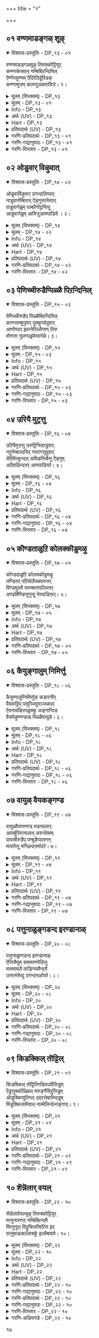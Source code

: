+++
title = "१"

+++

## ०१  वण्णमाडङ्गळ् शूऴ्

<details open><summary>विश्वास-प्रस्तुतिः - DP_१३ - ०१</summary>

वण्णमाडङ्गळ्सूऴ् तिरुक्कोट्टियूर्  
कण्णऩ्केसवऩ् नम्बिबिऱन्दिऩिल्  
ऎण्णॆय्सुण्णम् ऎदिरॆदिर्दूविडक्  
कण्णऩ्मुऱ्ऱम् कलन्दुअळरायिऱ्ऱे। १।
</details>

<details><summary>मूलम् (विभक्तम्) - DP_१३</summary>

१३ ## वण्ण माडङ्गळ् सूऴ् * तिरुक्कोट्टियूर् *   
कण्णऩ् केसवऩ् * नम्बि पिऱन्दिऩिल् (पिऱन्द+इऩ्+इल्) **   
ऎण्णॆय् सुण्णम् * ऎदिरॆदिर् तूविड *   
कण्णऩ् मुऱ्ऱम् * कलन्दु अळऱु आयिऱ्ऱे (१)
</details>

<details><summary>मूलम् - DP_१३ - ०१</summary>

वण्णमाडङ्गळ्सूऴ् तिरुक्कोट्टियूर्  
कण्णऩ्केसवऩ् नम्बिबिऱन्दिऩिल्  
ऎण्णॆय्सुण्णम् ऎदिरॆदिर्दूविडक्  
कण्णऩ्मुऱ्ऱम् कलन्दुअळरायिऱ्ऱे। १।
</details>

<details><summary>Info - DP_१३</summary>

{'uv_id': 'PAT_१_१', 'rAga': 'Aparūpa / अबरूप', 'tAla': 'Aḍa / अड', 'bhAva': 'Mother'}
</details>

<details><summary>अर्थः (UV) - DP_१३</summary>

अऴगिय माडङ्गळाल् सूऴप्पट्ट तिरुक्कोट्टियूरिल् केसवऩ् ऎऩ्ऱ पॆयरुडैय नायगऩ् श्रीगिरुष्णऩ् नन्दगोबऩुडैय इऩिय तिरुमाळिगैयिल् अवतरित्तु अदऩाल् आय्प्पाडियिल् उळ्ळवर्गळ् ऎण्णॆयुम् मञ्जळ् पॊडियैयुम् ऒरुवरुक्कॊरुवर् ऎदिर्त्तुत् तूव विसालमाऩ विक्षणामाऩ मुऱ्ऱम् ऎण्णॆयुम् मञ्जळ् पॊडियैयुम् सेर्त्तु सेऱागि विट्टदु
</details>

<details><summary>Hart - DP_१३</summary>

Kaṇṇan, Kesavan, the lovely child,  
was born in Thirukkoṭṭiyur filled with beautiful palaces:  
When the cowherds sprinkled oil  
and turmeric powder mixed with fragrance  
on each other in front of Kaṇṇan’s house  
they made the front yards of the houses muddy:
</details>

<details><summary>प्रतिपदार्थः (UV) - DP_१३</summary>

**वण्ण माडङ्गळ्** = अऴगिय माडङ्गळाल्; **सूऴ्** = सूऴप्पट्ट; **तिरुक्कोट्टियूर्** = तिरुक्कोट्टियूरिल्; **केसवऩ्** = केसवऩ् ऎऩ्ऱ पॆयरुडैय; **नम्बि** = नायगऩ्; **कण्णऩ्** = श्रीगिरुष्णऩ्; **इऩ् इल्** = नन्दगोबऩुडैय इऩिय तिरुमाळिगैयिल्; **पिऱन्दु** = अवतरित्तु अदऩाल् आय्प्पाडियिल् उळ्ळवर्गळ्; **ऎण्णॆय्** = ऎण्णॆयुम्; **सुण्णम्** = मञ्जळ् पॊडियैयुम्; **ऎदिरॆदिर्** = ऒरुवरुक्कॊरुवर्; **तूविड** = ऎदिर्त्तुत् तूव; **कण् नल् मुऱ्ऱम्** = विसालमाऩ विक्षणामाऩ मुऱ्ऱम्; **कलन्दु** = ऎण्णॆयुम् मञ्जळ् पॊडियैयुम् सेर्त्तु; **अळऱु आयिऱ्ऱे** = सेऱागि विट्टदु
</details>

<details><summary>गरणि-प्रतिपदार्थः - DP_१३ - ०१</summary>

वण्णम्=विविध बण्णगळिन्द कूडिद, माडङ्गळ्=मनॆगळिन्द, शूऴ्=सुत्तिकॊण्डिरुव\(आवरिसिकॊण्डिरुव\), तिरुक्कोट्टियूर्=तिरुक्कोट्टियूरिनल्लि, केशवन्=केशवनाद\(केशव ऎम्ब हॆसरिन\), कण्णन्=कृष्णनॆम्ब, नम्बि=भगवन्तनु, पिऱन्द=हुट्टिद, इन्=इनिदाद, \(हर्ष प्रेमगळिन्द तुम्बिद\), इल्=मनॆयल्लि, ऎण्णॆय्=ऎण्णॆयन्नू, चुण्णम्=अरिसिन पुडियन्नू, ऎदिर् ऎदिर्=ऎदुरु बदरागि निन्तु, तूविड=तूराडलु, नल्=ऒळ्ळॆय, मुट्रम् कण्=अङ्गळद नडुवॆयल्ला, कलन्दु=कलॆतु होगि, अळऱु=कॆसरु\(रॊच्चु\), आयिट्रे=आगिबिट्टितु.
</details>

<details><summary>गरणि-गद्यानुवादः - DP_१३ - ०१</summary>

बण्णगळ मनॆगळिन्द कूडिद तिरुक्कोट्टियूरिनल्लि केशव
२

हॆसरिन कृष्ण भगवन्त हुट्टिद इनिदाद मनॆय अङ्गळदल्लि ऎदुरुबदरागि निन्तु ऎण्णॆयन्नु अरिसिन पुडियन्नु तूराडलु, सुन्दरवाद अङ्गळवॆल्ला कलॆतुहोगि कॆसरागिबिट्टितु.\(१\)
</details>

<details><summary>गरणि-विस्तारः - DP_१३ - ०१</summary>

“गोष्ठ”ऎन्दरॆ गॊट्टिगॆ-दनद कॊट्टिगॆ. गॊट्टिगॆगळ ऊरु गोष्ठपुर-गोट्टियूरु- गोकुल. नन्दगोप अदक्कॆ तलॆयवनु. आद्दरिन्द अदु तिरुक्कोट्टियूर्.

“माडङ्गळ्”ऎन्दरॆ “मनॆगळु”; गुडिसिलु मनॆगळल्लि माळिगॆ मनॆगळु, महडि मनॆगळु. तिरुक्कोट्टियूरिन मनॆगळु बण्णबण्णद माळिगॆ मनॆगळु. अवुगळ नडुवॆ ऒन्दु अन्तस्थिन मनॆ, नन्दगोपन मनॆ. ऎल्ल मनॆगळू सुन्दरवागि गोकुलवन्नु आकर्षकवागि माडिद्दवु. नन्दगोपन मनॆय मुन्दॆ विशालवाद अङ्गळ. आऴ्वाररु नन्दगोपन मनॆयन्नु “इनिदाद मनॆ” ऎन्नुत्तारॆ. इडिय गोकुलवे हागॆ- हर्ष प्रेमगळिन्द तुम्बि तुळुकुत्तित्तु.

तम्म यजमाननिगॆ गण्डुमगुवायितल्ला ऎन्दु गोकुलक्कॆ गोकुलवे हर्षगॊण्डितु. गण्डसरि हॆङ्गसरु ऎल्लरू अङ्गळदल्लि नॆलॆदरु. ऎदुरुबदरागि निन्तरु. मङ्गळद्रव्यगळाद ऎण्णॆ अरिसिनपुडियन्नु यथेच्छवागि ऒब्बर मेलॊब्बरु तूराडिदरु. नक्कु नलिदरु. मैमेलॆ निट्टिल्लद आनन्द अवरिगॆ. अवर ई आटद परिणामवागि अङ्गळवॆल्ला-अष्टे एकॆ, इडिय गोकुलवॆल्ल रॊच्चायितु. शुभ सूचकवू हर्षदायकवू आद मङ्गळद्रव्यगळ कलॆतदिन्द.

कंस मधुरॆय राज. देवकि अवन तङ्गि. कंसने अवळन्नु वसुदेवनिगॆ कॊट्टु मदुवॆ माडिद. आग अशरीरवाणि नुडियितु-अवळ ऎण्टनॆय गर्भ अवनिगॆ मृत्युवॆन्दु. कूडले देवकि वसुदेवरन्नु कंस सॆरॆयल्लिट्ट. सॆरॆयल्लिये मक्कळादवु. ऒन्दॊन्दन्नु कंस नॆलक्कॆ अप्पळिसि कॊन्द. ऎण्टनॆय मगुवागि कृष्ण हुट्टिद. हुट्टिद कूडले कृष्णनन्नु

३

नन्दगोकुलदल्लि नन्दगोपन मडदि यशोदॆ आगले हडदिद्द हॆण्णु मगुविनॊन्दिगॆ अदलु बदलु माडलायितु. हीगॆ आदद्दु यारिगू तिळीयदु. ताने हडद मगु कृष्णनॆन्दु यशोदॆगॆ ऎल्लू इल्लद हिग्गु\!

कंसनन्नू अवन दुष्ट अनुयायिगळन्नू कॊल्लुवुदक्कागिये भगवन्त कृष्णनागि अवतरिसिद्दु. कृष्णनिगॆ इरुव अनेक हॆसरुगळल्लि “केशव” ऎम्बुदॊन्दु. सुन्दरवाद केशराशियुळ्ळवनु; केशि ऎम्ब राक्षसनन्नु कॊन्दवनु- आद्दरिन्द केशव.

“नम्बि”ऎन्दरॆ पूर्ण. पवित्र, अमित ख्यातिवन्त. आद्दरिन्द “नम्बि”ऎन्दरॆ भगवन्त.
</details>

## ०२  ओडुवार् विऴुवात्

<details open><summary>विश्वास-प्रस्तुतिः - DP_१४ - ०२</summary>

ओडुवार्विऴुवार् उगन्दालिप्पार्  
नाडुवार्नम्बिराऩ् ऎङ्गुत्ताऩॆऩ्पार्  
पाडुवार्गळुम् पल्बऱैगॊट्टनिऩ्ऱु  
आडुवार्गळुम् आयिऱ्ऱुआय्प्पाडिये । २।
</details>

<details><summary>मूलम् (विभक्तम्) - DP_१४</summary>

१४ ओडुवार् विऴुवार् * उगन्दु आलिप्पार् *   
नाडुवार् नम्बिराऩ् * ऎङ्गुऱ्ऱाऩ् ऎऩ्बार् **   
पाडुवार्गळुम् * पल्बऱै कॊट्ट निऩ्ऱु *   
आडुवार्गळुम् * आयिऱ्ऱु आय्प्पाडिये (२)
</details>

<details><summary>मूलम् - DP_१४ - ०२</summary>

ओडुवार्विऴुवार् उगन्दालिप्पार्  
नाडुवार्नम्बिराऩ् ऎङ्गुत्ताऩॆऩ्पार्  
पाडुवार्गळुम् पल्बऱैगॊट्टनिऩ्ऱु  
आडुवार्गळुम् आयिऱ्ऱुआय्प्पाडिये । २।
</details>

<details><summary>Info - DP_१४</summary>

{'uv_id': 'PAT_१_१', 'rAga': 'Aparūpa / अबरूप', 'tAla': 'Aḍa / अड', 'bhAva': 'Mother'}
</details>

<details><summary>अर्थः (UV) - DP_१४</summary>

तिरुवाय्बाडियाऩदु ओडुवार्गळुम् सेऱ्ऱिले वऴुक्कि विऴुबवर्गळुम् मगिऴ्न्दु कोषिप्पार्गळुम् पिळ्ळैयैत् तेडुवार्गळुम् नम्मुडैय कण्णऩ् ऎङ्गे ताऩ् इरुक्किऱाऩ् ऎऩ्बारुम् पाडुबवर्गळुम् पल विद वात्तियङ्गळ् मुऴङ्ग अदऱ्कु एऱ्प कूत्ताडुवारुमाग आयिऱ्ऱु
</details>

<details><summary>Hart - DP_१४</summary>

“‘He rolled the pots on the floor  
and again pretended to be sleeping:  
When Yashoda came back she saw him  
acting as if he didn’t know anything,  
and she saw the pots rolling on the ground  
but could not see any of the butter:
</details>

<details><summary>प्रतिपदार्थः (UV) - DP_१४</summary>

**आय्प्पाडि** = तिरुवाय्बाडियाऩदु; **ओडुवार्** = ओडुवार्गळुम्; **विऴुवार्** = सेऱ्ऱिले वऴुक्कि विऴुबवर्गळुम्; **उगन्दु आलिप्पार्** = मगिऴ्न्दु कोषिप्पार्गळुम्; **नाडुवार्** = पिळ्ळैयैत् तेडुवार्गळुम्; **नम्बिराऩ्** = नम्मुडैय कण्णऩ्; **ऎङ्गुत्ताऩ्** = ऎङ्गे ताऩ्; **ऎऩ्बार्** = इरुक्किऱाऩ् ऎऩ्बारुम्; **पाडुवार्गळुम्** = पाडुबवर्गळुम्; **पल्बऱै** = पल विद वात्तियङ्गळ्; **कॊट्ट** = मुऴङ्ग; **निऩ्ऱु** = अदऱ्कु एऱ्प; **आडुवार्गळुम्** = कूत्ताडुवारुमाग; **आयिऱ्ऱु** = आयिऱ्ऱु
</details>

<details><summary>गरणि-प्रतिपदार्थः - DP_१४ - ०२</summary>

आय् प्पाट्टि=गॊल्लर हट्टियॆल्ला \(गोकुलवॆल्ल\), ओडुवार्=ओडुववरू, विऴुवार्= बीळुववरू, उदन्दु= उत्साहदिन्द, आलिप्पार्= कूगुववरू, नाडुवार्=हुडुकुववरू, नम्म, पिरान्=\(पुट्ट\)यजमान, ऎङ्गुत्तान्=ऎल्लि, ऎल्लि, ऎन्बार्=\(ऎन्दु\)केळुववरू, पाडुवार् कळुम्=हाडुववरू, पल्=हलवु, पऱै=हरॆ\(मुन्ताद\)वाद्यगळन्नु, कॊट्ट=बारिसुत्तिरलागि, निन्ऱु=निन्तुकॊण्डु, आडुवार् गळुम्= कुणिदाडुववरू, आयिट्रे=आयितल्ल\!
</details>

<details><summary>गरणि-विस्तारः - DP_१४ - ०२</summary>

४

गोकुलदल्लॆल्ला ओडुववरू, बीळुववरू, उत्साहदिन्द कूगुववरू, हुडुकुववरू, नम्म\(पुट्ट\)यजमान ऎल्लिऎल्लि ऎन्दु केळुववरू, हाडुववरू, हलवारु हरॆ मॊदलाद वाद्यगळु बारिसुत्तिरलागि निन्तु कुणियुववरू आयितल्ल\!\(२\)

अन्दु गोकुलदल्लि ऎन्दू काणदष्टु उत्साह; अपरूप सम्भ्रम. गोपगोपियर सडगर, आतुर, गडिबिडिगळन्नन्तु हेळतीरदु. विषयवन्नु ऒन्दु कडॆयिन्द मत्तॊन्दु कडॆगॆ, बेरॆये कडॆगळिगॆ मुट्टिसुवुदक्कॆ, बेग शुभसमाचारवन्नु हरडुवुदक्कागि इत्तिन्दत्त अत्तिन्दित्त ओडाट. ऎण्णॆ अरिसिन तूराडिद नॆलद मेलॆ निट्टिल्लदॆ ओडाडि जारुवुदु, बीळुवुदु, एळुवुदु-मत्तॆ इवुगळ परिवॆयिल्लद सडगतद ओडाट. उक्किबरुव सन्तोषवन्नु हिडिदिट्टुकॊळ्ळलु साध्यवागदॆ “नन्दकुमारनिगॆ जयजय”, “नन्दकुमार चिरायुवागलि”ऎन्दु मुन्तागि जयघोषणॆगळ रूपदल्लि कूगाट, “ऎल्लि?ऎल्लि? नम्म पुट्ट यजमान ऎल्लि? ऎन्दु आतुरातुरदिन्द नन्दगोपन मनॆयकडॆगॆ हुडुकिकॊण्डु होगुवुदु. आ पुट्टकन्दन मुख नोडुव आतुर. अल्लल्लि गुम्पुगूडि हाडुवुदु. हरॆमुन्ताद ताळवाद्यगळन्नु बारिसुवुदु. अवुगळिगॆ तक्कन्तॆ कालुहाकुत्ता भावभङ्गिगळन्नु तोरिसुत्ता कुणिकुणिदाडुवुदु. हीगॆल्ला नडॆयितु. गोपगोपियर उत्साहद गडिबिडि.

भगवन्त अवतरिसिद कडॆ आनन्दक्कू उत्साहक्कू पारवुण्टे? ऎणॆयुण्टे? भगवन्त स्वयं आनन्दस्वरूपि नन्दगोकुलदल्लि अवतरिसि, गोपगोपियर हृदयवन्नु प्रफुल्लगॊळिसि अदन्नु आनन्दगोकुलवन्नागि माडिद भगवन्त.

५
</details>

## ०३  पेणिच्चीरुडैप्पिळ्ळै पिऱन्दिनिल्

<details open><summary>विश्वास-प्रस्तुतिः - DP_१५ - ०३</summary>

पेणिच्चीरुडैप् पिळ्ळैबिऱन्दिऩिल्  
काणत्ताम्बुगुवार् पुक्कुप्पोदुवार्  
आणॊप्पार् इवऩ्नेरिल्लैगाण् तिरु  
वोणत्ता नुलगाळुमॆऩ्पार्गळे। ३।
</details>

<details><summary>मूलम् (विभक्तम्) - DP_१५</summary>

१५ पेणिच् चीर् उडैप् * पिळ्ळै पिऱन्दिऩिल् *   
काणत् ताम् पुगुवार् * पुक्कुप् पोदुवार् **   
आण् ऒप्पार् * इवऩ् नेर् इल्लै काण् *   
तिरुवोणत्ताऩ् * उलगु आळुम् ऎऩ्बार्गळे (३)
</details>

<details><summary>मूलम् - DP_१५ - ०३</summary>

पेणिच्चीरुडैप् पिळ्ळैबिऱन्दिऩिल्  
काणत्ताम्बुगुवार् पुक्कुप्पोदुवार्  
आणॊप्पार् इवऩ्नेरिल्लैगाण् तिरु  
वोणत्ता नुलगाळुमॆऩ्पार्गळे। ३।
</details>

<details><summary>Info - DP_१५</summary>

{'uv_id': 'PAT_१_१', 'rAga': 'Aparūpa / अबरूप', 'tAla': 'Aḍa / अड', 'bhAva': 'Mother'}
</details>

<details><summary>अर्थः (UV) - DP_१५</summary>

नऱ्कुणम् मिक्क पिळ्ळै किरुष्णऩ् कंसऩ् कण् पडादबडि पिऱन्दवऩैक् कात्तु वन्ददाल् आय्प्पाडि आयर्गळ् पिळ्ळैयैक्काण आसैप्पट्टु उळ्ळे नुऴैवारुम् उळ्ळेबोय् पार्त्तु तिरुम्बुवारुम् इवऩुक्कु ईडाऩ आण् यारुम् इल्लै तिरुवोणत्तिल् अवतरित्तवऩ् उलगङ्गळैयॆल्लाम् आळ्वाऩ् ऎऩ्ऱु सॊल्ललाऩार्गळ्
</details>

<details><summary>Hart - DP_१५</summary>

“‘She hit herself on her stomach and said,  
“Who could have done this except this naughty one?”  
She asked Kaṇṇan, “Did you do this?”  
She got very angry, shouted at him,  
took a long rope, tied him to the mortar  
and spanked him as the villagers looked on:  
He didn’t stop her:
</details>

<details><summary>प्रतिपदार्थः (UV) - DP_१५</summary>

**सीरुडै** = नऱ्कुणम् मिक्क; **पिळ्ळै** = पिळ्ळै किरुष्णऩ्; **पेणि** = कंसऩ् कण् पडादबडि; **पिऱन्दिऩिल्** = पिऱन्दवऩैक् कात्तु वन्ददाल्; **ताम्** = आय्प्पाडि आयर्गळ्; **काण** = पिळ्ळैयैक्काण आसैप्पट्टु; **पुगुवार्** = उळ्ळे नुऴैवारुम्; **पुक्कु** = उळ्ळेबोय् पार्त्तु; **पोदुवार्** = तिरुम्बुवारुम्; **आणॊप्पार् इवऩ्** = इवऩुक्कु ईडाऩ आण्; **नेर् इल्लै काण्** = यारुम् इल्लै; **तिरु वोणत्ताऩ्** = तिरुवोणत्तिल् अवतरित्तवऩ्; **उलगु आळुम्** = उलगङ्गळैयॆल्लाम् आळ्वाऩ्; **ऎऩ्बार्गळे** = ऎऩ्ऱु सॊल्ललाऩार्गळ्
</details>

<details><summary>गरणि-प्रतिपदार्थः - DP_१५ - ०३</summary>

ताम्=अवरु\(गोकुलद गोपगोपियरु\), शीर् उडै=श्रीमन्तनाद \(ऐश्वर्यवुळ्ळवनाद\), पिळ्ळै=मगु \(श्रीकृष्ण\), पिऱन्दिनिल्=हुट्टिद आनन्दभरितवाद मनॆयल्लि, काण=नोडुवुदक्कॆ, पेणि=अत्यासक्तियिन्दलू भक्यभक्तिगळिन्दलू, पुगुवार्=नुग्गि ऒळक्कॆ होगुत्तारॆ, पुक्कु=ऒळगॆ होगि\(मगुवन्नु कण्णारॆ कण्डु\), पोदुवार्=मनॆयिन्द हॊरक्कॆ बरुत्तारॆ, आण्=पुरुष लक्षणगळन्नु, ऒप्पार्=ऒप्पतक्कवरु, इवन्=इवनिगॆ \(ई मगुविगॆ\), नेर्=सरिसमरादवरु, इल्लै=इल्लवे इल्ल, तिरुवोणत्तान्=श्रवण नक्षत्रदल्लि अवतरिसिद सर्वॆश्वरन हागॆ\(इवनु\), उलहु=लोकवन्नु , आळुम्=आळुववनागुत्तानॆ, ऎन्बार् हळे=ऎन्नुववरे.
</details>

<details><summary>गरणि-गद्यानुवादः - DP_१५ - ०३</summary>

गोकुलद गोपगोपियरु आ श्रीमन्त पुत्रनु हुट्टिद आनन्ददिन्द तुम्बितुळुकुत्तिरुव मनॆयल्लि नोडबेकॆन्दु अत्यासक्तियिन्दलू भयभक्तिगळिन्दलू ऒळक्कॆ नुग्गि होगुत्तारॆ. मगुवन्नु कण्णारॆ कण्डु मनॆयिन्द हॊरक्कॆ बरुत्तारॆ. अवरल्लि पुरुषलक्षणगळन्नु ऒप्पतक्कवरु ऎन्नुत्तारॆ, “पुरुष लक्षणगळल्लि इवनिगॆ समानरु यारू इल्लवे इल्ल. शुभ श्रवण नक्षत्रदल्लि अवतरिसिद सर्वॆश्वरन हगॆ इवनु लोकवन्नु आळुववनागुत्तानॆ.\(३\)
</details>

<details><summary>गरणि-विस्तारः - DP_१५ - ०३</summary>

तमगॆ यजमान नन्दगोप. अवनु श्रीमन्त. अवनिगॆ अपरूपक्कॆ आगिरुव ई गण्डुमगुवू आगर्भ श्रीमन्तने हौदु. तम्म ई “पुटाणी यजमान”नन्नु

६

नोडबेकॆम्ब कुतूहल अवरिगॆ हेळतीरदष्टु. आद्दरिन्द आशॆयिन्द, सम्भ्रमदिन्द, मुग्गि मनॆयॊळक्कॆ होगुत्तारॆ. मगुवन्नु नोडुवुदक्कॆ नानु मुन्दु तानु मुन्दु ऎम्बन्तॆ. ऒळगॆ मगुवन्नु कण्मनगळु तुम्बुवन्तॆ नोडुत्तारॆ. आनन्ददिन्द पुळकितरागि हॊरक्कॆ बरुत्तारॆ. अवर नडुवॆ पुरुषलक्षण शास्त्र बल्लवरु कॆलवरु. अवरिगॆ मगु बहळ विलक्षणवन्तनागि काणिसुत्तानॆ. शारीरिक सल्लक्षणगळल्लि इवनिगॆ समरादवरु बेरॆ इल्लवे इल्ल. परमपुरुषनाद सर्ऎश्वरन लक्षणगळॆल्लवू इवनल्लि कण्डुबरुत्तवॆ. आद्दरिन्द, इवनू सर्वेश्वरनन्तॆ लोकेश्वरनागुत्तानॆ ऎन्दु मुन्तागि मातनाडिकॊण्डु ऎल्लरू हिन्तिरुगुत्तारॆ.

भगवन्त श्रीकृष्णनागि अवतरिसिद्दु कारागॄहदल्लि हुट्टिद कूडले शङ्खचक्र गदापद्मादि दिव्यायुधधारियागि, तन्दॆतायिगळाद वसुदेव देवकियरिगॆ काणिसिकॊण्ड. कंसादि दुष्टरन्नु निग्रहिसुवुदक्कागिये तानु अवतरिसि बन्दिरुवुदॆन्दु अवरिगॆ नम्बिगॆ हुट्टिसुवुदक्कागि. देवकि वसुदेवरादरो मनुष्यमात्ररु. भीरुगळु. कंसनिन्द कडुकष्टगळन्नु अनुभविसुत्तिद्दवरु. ई तम्म दिव्यशिशुवन्नु कंसनॆल्लि तम्मिन्द कसिदुकॊण्डुबिडुवनो ऎल्लि इवनन्नू इतर एळु शिशुगळन्तॆ कॊन्दुबिडुवनो ऎम्ब भयसंशय अवरिगॆ. आद्दरिन्द, तन्न दिव्यरूपवन्नु मरॆमाडिकॊळ्ळबेकॆन्दु अवरु भगवन्तनन्नु बेडिकॊळ्ळुत्तारॆ. अवर इष्टार्थवन्नु भगवन्त नडसिकॊडुत्तानॆ. आदरू सह अवन लोकाद्भुत पुरुषलक्षणगळु, अवन सामान्य मगुविन रूपदल्लू, उळिदवु. आ लक्षणगळन्नुकण्डु”तिळिद” जन अवनन्नु मगुविन रूपदल्लिरुव सर्वेश्वर ऎन्दु भविष्य नुडिदरु.

७
</details>

## ०४  उरियै मुट्रत्तु

<details open><summary>विश्वास-प्रस्तुतिः - DP_१६ - ०४</summary>

उऱियैमुऱ्ऱत्तु उरुट्टिनिऩ्ऱाडुवार्  
नऱुनॆय्बाल्दयिर् नऩ्ऱागत्तूवुवार्  
सॆऱिमॆऩ्कून्दल् अविऴत्तिळैत्तु ऎङ्गुम्  
अऱिवऴिन्दऩर् आय्प्पाडियरे। ४।
</details>

<details><summary>मूलम् (विभक्तम्) - DP_१६</summary>

१६ उऱियै मुऱ्ऱत्तु * उरुट्टि निऩ्ऱु आडुवार् *   
नऱुनॆय् पाल् तयिर् * नऩ्ऱागत् तूवुवार् **   
सॆऱि मॆऩ् कून्दल् * अविऴत् तिळैत्तु *   
ऎङ्गुम् अऱिवु अऴिन्दऩर् * आय्प्पाडि आयरे (४)
</details>

<details><summary>मूलम् - DP_१६ - ०४</summary>

उऱियैमुऱ्ऱत्तु उरुट्टिनिऩ्ऱाडुवार्  
नऱुनॆय्बाल्दयिर् नऩ्ऱागत्तूवुवार्  
सॆऱिमॆऩ्कून्दल् अविऴत्तिळैत्तु ऎङ्गुम्  
अऱिवऴिन्दऩर् आय्प्पाडियरे। ४।
</details>

<details><summary>Info - DP_१६</summary>

{'uv_id': 'PAT_१_१', 'rAga': 'Aparūpa / अबरूप', 'tAla': 'Aḍa / अड', 'bhAva': 'Mother'}
</details>

<details><summary>अर्थः (UV) - DP_१६</summary>

आय्प्पाडियिलुळ्ळ कोबर्गळ् उऱिगळै मुऱ्ऱत्तिल् उरुट्टिविट्टु कूत्ताडुबवराऩार्गळ् मणमिक्क नॆय् पाल् तयिर् मुदलियवऱ्ऱै ताराळमागत् ताऩम् अळिप्पवराऩार्गळ् नॆरुङ्गि मॆत्तॆऩ्ऱु पडिन्दिरुक्किऱ तलैमुडि अविऴ्न्दु कलैयुम्बडियाग नाट्टियमाडि आयर्बाडि मुऴुदुम् उऩ्मत्तमाऩार्गळ्
</details>

<details><summary>Hart - DP_१६</summary>

“‘Do you know who he is?  
He is the lord who jumped into the deep pond,  
stirred up its abundant water and fought  
the cruel thousand-headed snake Kaalingan:
</details>

<details><summary>प्रतिपदार्थः (UV) - DP_१६</summary>

**आय्प्पाडि आयर्** = आय्प्पाडियिलुळ्ळ कोबर्गळ्; **उऱियै** = उऱिगळै; **मुऱ्ऱत्तु उरुट्टि निऩ्ऱु** = मुऱ्ऱत्तिल् उरुट्टिविट्टु; **आडुवार्** = कूत्ताडुबवराऩार्गळ्; **नऱुनॆय्** = मणमिक्क नॆय्; **पाल् तयिर्** = पाल् तयिर् मुदलियवऱ्ऱै; **नऩ्ऱाग** = ताराळमागत्; **तूवुवार्** = ताऩम् अळिप्पवराऩार्गळ्; **सॆऱिमॆऩ्** = नॆरुङ्गि मॆत्तॆऩ्ऱु पडिन्दिरुक्किऱ; **कून्दल्** = तलैमुडि; **अविऴत्** = अविऴ्न्दु कलैयुम्बडियाग; **तिळैत्तु** = नाट्टियमाडि; **ऎङ्गुम्** = आयर्बाडि मुऴुदुम्; **अऱिवु अऴिन्दऩर्** = उऩ्मत्तमाऩार्गळ्
</details>

<details><summary>गरणि-प्रतिपदार्थः - DP_१६ - ०४</summary>

आय् प्पाट्टि= गोकुलद, आयर्=गोवळरु, \(गोपगोपियरु\), उऱियै=नॆलुवन्नु, मुट्रत्तु=विशालवाद बयलिनल्लि \(अङ्गळदल्लि\), उरुट्टि निन्ऱु=उरुडिसि चॆल्लिबिट्टु, आडुवार्= आडुत्तारॆ, नऱु=उत्तमवाद घमघमिसुव, नॆय्=तुप्पवन्नू, पाल्=हालन्नू, तयिर्=मॊसरन्नू, नन्ऱाह=चॆन्नागि\(निश्शेषवागि\), तूवुवार्=तूराडिबिडुत्तारॆ\(चॆल्लाडुत्तारॆ\), चॆऱि= ऒत्तागि अडकवागि कट्टिरुव, मॆल्=मृदुवाद, कून्दल्= कूदल मुडियु, अविऱ् त्तु= बिच्चिहोगि. इळैत्तु= \(भुजबॆन्निन मेलॆ\) ऎळॆदाडुत्तिरलु, ऎङ्गुम्= \(गोकुलदल्लि\) ऎल्लि नोडिदरू, अऱिवु= विवेकवन्नु, अऴिन्दनर्=कळॆदुकॊण्डिद्दरु.
</details>

<details><summary>गरणि-गद्यानुवादः - DP_१६ - ०४</summary>

गोकुलदल्लि कॆलवरु नॆलुवुगळन्नु अवुगळल्लि इट्टिद्द वत्सुगळ समेतवागि हागॆये हॊरतन्दु विशालवाद बयलिनल्लि उरुडिसि चॆल्लाडिदरु. घमघमिसुव तुप्प,हालु, मॊसरन्नु तूराडिबिट्टरु. अडकवागि ऒत्तागि कट्टिद्द अवर तलॆगूदलु बिच्चि बॆन्निनमेलॆ तूगाडुत्तित्तु. ऎल्लि नोडिदरू विवेक कळॆदुकॊण्डवरे.\(४\)
</details>

<details><summary>गरणि-विस्तारः - DP_१६ - ०४</summary>

यावुदु मितिमीरिदरू ऒळ्ळॆयदल्ल. मितिमीरिद कोप, मितिमीरिद शोक, मितिमीरिद हर्ष-इवॆल्लवू बहुमट्टिगॆ ऒन्दे रीतियल्लि कॆलसमाडुत्तवॆ. मनुष्यन बुद्धियन्नु कॆडिसुत्तवॆ. विवेकविल्लदन्तॆ माडुत्तवॆ. गोकुलदल्लि श्रीकृष्णहुट्टिद्दु. गोवळरिगॆल्ल भरिसलारद्ष्टु हर्ष. अदु अवरन्नु

८

मनस्वि वर्तिसुवन्तॆ माडुत्तदॆ. ऒब्बॊब्बरु तम्मतम्म मनबन्दन्तॆ तम्म हर्षातिरेकवन्नु तोर्पडिसुत्तारॆ. अवर कार्यगळल्लि रीतिनीति ऒन्दू इरुवुदिल्ल. स्वेच्छावर्तनॆ कण्डुबरुत्तदॆ. उदाहरणॆगॆ, नॆलुवुगळन्नु मनॆगळल्लिकट्टूवुदेक्? हालु, मॊसरु,बॆण्णॆ, तुप्प मुन्तादवन्नु भद्रपडिसुवुदक्कॆ, शेखरिसि सुलभवागि कैगॆ ऎटुकद हागॆ इडुवुदक्कॆ अल्लवे? अन्थवुगळन्नु अवुगळल्लि इट्ट वस्तुगळ समेत हागॆये कत्तरिसिबिडुवुदू, ऎल्लवन्नू तन्दु बयलिनल्लि चॆल्लाडि बिडुवुदू विवेकद कॆलसवे? चॆन्नागि कायिसिट्ट तुप्पवन्नू गट्टिगॆ हॆप्पुगट्टिरुव मॊसरन्नू कॆम्पगॆ कायिसिट्टिरुव हालन्नू अवुगळ मडकॆगळॊन्दिगॆ हॊरक्कॆ तन्दु तूराडिबिडुवुदु ऎन्थ कॆलस? तलॆगूदलु बिच्चिहोदरू मैमेलॆ निट्टिल्लदन्तॆ कुणीदाडिबिडुवुदे? हद्दु मीरिद कोप, शोक,भय, हर्षगळु हुच्चन्ने हिडिसलारवॆ? आऴ्वाररु इदन्नॆल्ल “विवेक कॆट्टवर कॆलस” ऎन्नुत्तारॆ.
</details>

## ०५  कॊण्डताळुऱि कोलक्कॊडुमऴु

<details open><summary>विश्वास-प्रस्तुतिः - DP_१७ - ०५</summary>

कॊण्डदाळुऱि कोलक्कॊडुमऴु  
तण्डिऩर् पऱियोलैच्चयऩत्तर्  
विण्डमुल्लै यरुम्बऩ्ऩपल्लिऩर्  
अण्डर्मिण्डिप्पुगुन्दु नॆय्याडिऩार्। ५।
</details>

<details><summary>मूलम् (विभक्तम्) - DP_१७</summary>

१७ कॊण्ड ताळ् उऱि * कोलक् कॊडुमऴुत्   
तण्डिऩर् * पऱियोलैच् चयऩत्तर् **   
विण्ड मुल्लै * अरुम्बु अऩ्ऩ पल्लिऩर् *   
अण्डर् मिण्डिप् * पुगुन्दु नॆय्याडिऩार् (५)
</details>

<details><summary>मूलम् - DP_१७ - ०५</summary>

कॊण्डदाळुऱि कोलक्कॊडुमऴु  
तण्डिऩर् पऱियोलैच्चयऩत्तर्  
विण्डमुल्लै यरुम्बऩ्ऩपल्लिऩर्  
अण्डर्मिण्डिप्पुगुन्दु नॆय्याडिऩार्। ५।
</details>

<details><summary>Info - DP_१७</summary>

{'uv_id': 'PAT_१_१', 'rAga': 'Aparūpa / अबरूप', 'tAla': 'Aḍa / अड', 'bhAva': 'Mother'}
</details>

<details><summary>अर्थः (UV) - DP_१७</summary>

नॆरुङ्गिप् पिऩ्ऩप्पट्ट उऱिगळैयुम् अऴगिय कूर्मैयाऩ मऴु मऱ्ऱुम् तडिगळै कॊण्डवर् ताऴैमडल् ओलै पडुक्कैयिल् सयऩिप्पवराय् मलर्न्द मुल्लै अरुम्बु पोऩ्ऱ पऱ्कळैयुडैयवर्गळाऩ इडैयर्गळ् नॆरुङ्गिप्पुगुन्दु ऎण्णॆय् तेय्त्त उडलोडु तऴुविऩर्
</details>

<details><summary>Hart - DP_१७</summary>

“‘With his sharp sword he cut off  
the nose and ears of Raksasi Surpanaha  
who told Rama that she was as beautiful as Sita:  
He fought with Karan, the brother of Surpanaha  
with his bow and made him suffer as if he were in hell:
</details>

<details><summary>प्रतिपदार्थः (UV) - DP_१७</summary>

**कॊण्ड ताळ्** = नॆरुङ्गिप् पिऩ्ऩप्पट्ट; **उऱि** = उऱिगळैयुम्; **कोल** = अऴगिय; **कॊडु** = कूर्मैयाऩ; **मऴु** = मऴु मऱ्ऱुम्; **तण्डिऩर्** = तडिगळै कॊण्डवर्; **पऱियोलै** = ताऴैमडल् ओलै; **सयऩत्तर्** = पडुक्कैयिल् सयऩिप्पवराय्; **विण्ड** = मलर्न्द; **मुल्लै अरुम्बु अऩ्ऩ** = मुल्लै अरुम्बु पोऩ्ऱ; **पल्लिऩर्** = पऱ्कळैयुडैयवर्गळाऩ; **अण्डर्** = इडैयर्गळ्; **मिण्डिप् पुगुन्दु** = नॆरुङ्गिप्पुगुन्दु; **नॆय्याडिऩार्** = ऎण्णॆय् तेय्त्त उडलोडु तऴुविऩर्
</details>

<details><summary>गरणि-प्रतिपदार्थः - DP_१७ - ०५</summary>

ताळ्=हिडि, कॊण्ड=इरुव, उऱि=नॆलुवुगळु,कोलम्=अन्दवादम् तॊडु=हरितवाद, मऴु=गण्डुकॊडलि\(अथवा कुडुगोलु\), तण्डिनर्= तडिगळन्नुळ्ळवरु, पऱि=कित्तुतन्द\(ताळॆयवनदिन्द\), ओलै=ताळॆय गरिय, शयनत्तर्=चापॆ\(हासुगॆ\)गळुळ्ळवरु, विण्ड=अरळिद, मुल्लै=मल्लिगॆय, अरुम्बु=मॊग्गिन, अन्न=हागॆ\(इरुव\)पल्लिनर्=हल्लुगळुळ्ळवरु, आद, अण्डर्= गोवळरु, मिण्डि=ऒट्टुगूडि, पुकुन्दु=मनॆय ऒळहॊक्कु, नॆय्=ऎण्णॆ\(ऒत्तुव आटवन्नु\), आडिनार्=आडिदरु.
</details>

<details><summary>गरणि-विस्तारः - DP_१७ - ०५</summary>

९

हिडि इरुव नॆलुवुगळन्नू, माटवाद हरितवाद गण्डुगॊडलिगळन्नू तडिगळन्नू, हॊसदागि कित्तुतन्द ताळॆयगरिय चापॆयन्नू उळ्ळवराद गोवळरु अरळिद मल्लिगॆ मॊग्गिनन्तॆ इरुव हल्लुगळन्नु \(तम्म नगुविनिन्द\) तोरिसिकॊळ्ळुत्ता मनॆय ऒळहॊक्कु ऎण्णॆ ऒत्तुव आटवन्नु आडिदरु.\(५\)

दन मेयिसलु वनक्कॆ होगुव गोवळरु कॆलवु वस्तुगळन्नु बळसुत्तारॆ- अवरु बुत्तियन्नु इट्टुकॊण्डु हॆगलिगॆ अदन्नु एरिसिकॊण्डु होगलु अनुकूलिसुवन्थाद्दाद “चिक्क”गळु-चिक्क ऎन्दरॆ दारदिन्द हॆणॆदिरुव बलॆय चील. ऒम्दु रीतियल्लि अदु चिक्कदाद नॆलुवु अदक्कॆ हिडि इरुत्तदॆ. मूतिय बळि इरुव दारवन्नु सरिसि मूतिय सङ्कुचिसि, कट्टि भद्रपडिसबहुदु-अवुगळल्लि बुत्ति इट्टुकॊण्डु चीलवन्नु हॆगलिगॆ एरिसिकॊण्डु हीगुवुदु अवर कुलाचार. जॊतॆगॆ माटवागि हरितवागिरुव कुडुगोलु अथवा गण्डुगॊडलि. दारियलि बरुव अड्डि आतङ्कगळन्नु कडिदुहाकुवुदक्कू तम्म दनकरुगळिगॆ बेकाद मेवन्नु ऒदगिसुवुदक्कू अदु. अनन्तर अवरिगॆ जॊतॆगारनन्तॆ ऒदगुव “तडि”अथवा कोलु. इवुगळ जॊतॆगॆ, अवरे हॊसदागि ताळॆगरियनु कत्तरिसि तन्दु हॆणॆदु माडिरुव चापॆ. इदु अवरिगॆ अल्लल्लि कुळितुकॊळ्ळुवुदक्कॆ मलगुवुदक्कॆ उपयोग.

नन्दगोकुलक्कॆ सेरिद गोवळरु दनमेयिसलु हॊरगॆ होगिद्दवरु सञ्जॆगॆ करुहट्टिगॆ बन्दरु. सुद्दि केळिदरु.हर्षगॊण्डरु. कूडले तावु कॊण्डॊय्दिद्द वस्तुगळॊन्दिगॆ हागॆये गुम्पुगुम्पागि नन्दगोपन मनॆयॊळक्कॆ नुग्गिदरु. मगुवन्नु कण्डरु. अनन्तर ऎण्णॆय आट आडिदरु.

नॆय्याडिनार् ऎण्णॆयाड- इदु ऒन्दु विचित्र आट. बन्दिरुववरॆल्लरू कैतुम्ब ऎण्णॆ तॆगॆदुकॊण्डु ऒब्बरिगॊब्बरु तलॆयमेलॆ ऎण्णॆ ऒत्तुवुदु, मैगॆ सवरुवुदु-हीगॆ आडुव आट. नगॆय मातुगळु, तक्क नगॆ इदरॊन्दिगॆ इद्दे इरुत्तदॆ.

१०

“अरळिद मल्लिगॆ मॊग्गिनन्तॆ हल्लुगळु” ऎम्ब उपमान कण्णिगॆ मात्र कट्टिसुत्तदॆ. मनस्सॊन्दिद्दरॆ सुन्दर “साहित्य” इल्लि हेरळवागि सिक्कुत्तदॆ.
</details>

## ०६  कैयुङ्गालुम् निमिर्त्तु

<details open><summary>विश्वास-प्रस्तुतिः - DP_१८ - ०६</summary>

कैयुम्गालुम्निमिर्त्तुक् कडारनीर्  
पैयवाट्टिप् पसुञ्जिऱुमञ्जळाल्  
ऐयनावऴित्ताळुक्कु अङ्गान्दिड  
वैयमेऴुम्गण्डाळ् पिळ्ळैवायुळे। ६।
</details>

<details><summary>मूलम् (विभक्तम्) - DP_१८</summary>

१८ कैयुम् कालुम् निमिर्त्तुक् * कडार नीर् *   
पैय आट्टिप् * पसुञ् जिऱु मञ्जळाल् **   
ऐय ना वऴित्ताळुक्कु * अङ्गान्दिड *   
वैयम् एऴुम् कण्डाळ् * पिळ्ळै वायुळे (६)
</details>

<details><summary>मूलम् - DP_१८ - ०६</summary>

कैयुम्गालुम्निमिर्त्तुक् कडारनीर्  
पैयवाट्टिप् पसुञ्जिऱुमञ्जळाल्  
ऐयनावऴित्ताळुक्कु अङ्गान्दिड  
वैयमेऴुम्गण्डाळ् पिळ्ळैवायुळे। ६।
</details>

<details><summary>Info - DP_१८</summary>

{'uv_id': 'PAT_१_१', 'rAga': 'Aparūpa / अबरूप', 'tAla': 'Aḍa / अड', 'bhAva': 'Mother'}
</details>

<details><summary>अर्थः (UV) - DP_१८</summary>

कैयैयुम् कालैयुम् निमिर्त्तु कडारत्तिल् काय्च्चिऩ तीर्दत्तिले सिऱिय पसु मञ्जळाल् पाङ्गाग नीराट्टि मॆल्लिय नाक्कै वऴित्त ताय्क्कु कण्णऩ् वायैत् तिऱक्क पिळ्ळैयिऩ् वायिऩुळ्ळे एऴुलगङ्गळैयुम् पार्त्ताळ्
</details>

<details><summary>Hart - DP_१८</summary>

The cowherdess Yashoda massaged  
the baby’s hands and legs  
and gently poured fresh turmeric water on his body  
from the pot and bathed him:  
When she cleaned his lovely tongue, he opened his mouth  
and she saw all the seven worlds inside:
</details>

<details><summary>प्रतिपदार्थः (UV) - DP_१८</summary>

**कैयुम् कालुम्** = कैयैयुम् कालैयुम्; **निमिर्त्तुक्** = निमिर्त्तु; **कडार नीर्** = कडारत्तिल् काय्च्चिऩ तीर्दत्तिले; **पसुञ् जिऱु मञ्जळाल्** = सिऱिय पसु मञ्जळाल्; **पैय आट्टिप्** = पाङ्गाग नीराट्टि; **ऐय ना** = मॆल्लिय नाक्कै; **वऴित्ताळुक्कु** = वऴित्त ताय्क्कु; **अङ्गान्दिड** = कण्णऩ् वायैत् तिऱक्क; **पिळ्ळैवायुळे** = पिळ्ळैयिऩ् वायिऩुळ्ळे; **वैयम् एऴुम्** = एऴुलगङ्गळैयुम्; **कण्डाळ्** = पार्त्ताळ्
</details>

<details><summary>गरणि-प्रतिपदार्थः - DP_१८ - ०६</summary>

कैयुम्=हुट्टिद मगुविन कैगळन्नू, कालुम्=कालुगळन्नू, निमिर् त्तु=हितवागि ऎळ्दु, नीवि, कडारम्=हन्दॆयल्लिरुव\(कायिसिरुव\) बिसियाद, नीर्=नीरन्नु, शिऱु= श्रेष्ठवाद, पशु=शुद्धवाद, मञ्जळाल्=अरिसिनदिन्द, पैय=सुन्दरवाद\(पुट्ट\)देहक्कॆ हितवाद रीतियल्लि सवरि, आट्टि=चॆन्नागि नीरॆरॆदु, ऐय=सुन्दरवाद मॆत्तगिरुव\(पुट्ट\), ना=नालिगॆगॆ, वऴित्त आळुक्कु=उज्जिद यशोदॆ, अङ्गान्दिड= बायन्नु तॆरॆयलु, पिळ्ळै=आ हसुळॆय, वायुळ्=बायियॊळगडॆ, एऴुम्=एळू, वैयम्=लोकगळन्नू, कण्डाळ्=कण्डळु.
</details>

<details><summary>गरणि-गद्यानुवादः - DP_१८ - ०६</summary>

हुट्टिद मगुविन कैगळन्नू कालुगळन्नू ऎळॆदु नीवि शुद्धवाद श्रेष्ठवाद अरिसिनवन्नु सुन्दर देहक्कॆ हितवागि सवरि हन्दॆयल्लिकायिसिद्द बिसिनीरन्नु ऎरॆदु, अनन्तर अन्दवाद मॆतुवाद पुट्ट नालगॆयन्नु उज्जि तॊळॆयलु होद यशोदॆ आ हसुळॆय बायल्लि एळु लोकगळन्नू कण्डळु.\(६\)
</details>

<details><summary>गरणि-विस्तारः - DP_१८ - ०६</summary>

हुट्टिद मगुविन कै,कालु मत्तु देहद ऒन्दॊन्दु अवयववन्नू हितवागि ऎळॆदु, नीवि अवुगळन्नु सडिलगॊळिसुवुदू, अनन्तर शुद्धवाद अरिसिनवन्नु मैगॆल्ला हदवागि सवरि बिसि नीरॆरॆदु कडॆयल्लि नालगॆय मेलॆ सेरिरुव

११

श्लेष्मवन्नु बॆरळिनिन्द तॆगॆदु शुद्धगॊळिसुवुदु तायन्दिर पद्धति. अदरन्तॆये, तायि यशोदॆ तन्न प्रीतिय पुट्ट मगुविगॆ नीरॆरॆदळु. नालगॆयन्नु तॊळॆयलु बायिबिडिसिद कूडले मगुविन बायल्लि एळुलोकगळन्नू कण्डु चकितळादळु.

भगवन्त कारागृहदल्लि तन्नन्नु हॆत्त तायितन्दॆगळाद देवकि वसुदेवरिगॆ हुट्टिद कूडल् तन्न निजस्वरूपदल्लि काणिसिकॊण्डनल्लवॆ\! ईग, कारणान्तरदिन्द नन्दगोकुलदल्लि यशोदॆय मगनागि रिउवाग, तानु असाधारण मगुवॆम्ब निजसङ्गतियन्नु तोरिसबेडवे? यशोदॆ आ पुट्टमगुविगॆ नीरॆरॆदु नालगॆ सवरलु होदाग, तन्न बायल्लि एळुलोकगळन्नु अवळिगॆ तोरिसिद. तन्न अद्भुत लीलॆगळन्नु तोरिसुवुदक्कॆ हीगॆ मॊदलायितु. यशोदॆय भाग्य अन्थाद्दु- कृष्ण तन्न दिव्याद्भुत कार्यगळन्नॆल्ला अवळ कण्णॆदुरिनल्लि नडसि, अवळन्नु आनन्दपडिसिद.

तिळिदवरु इदरल्लि अपार वेदान्तविदॆ ऎन्नुत्तारॆ.
</details>

## ०७  वायुळ् वैयकङ्गण्ड

<details open><summary>विश्वास-प्रस्तुतिः - DP_१९ - ०७</summary>

वायुळ्वैयगम्गण्ड मडनल्लार्  
आयर्बुत्तिरऩल्लऩ् अरुन्दॆय्वम्  
पायसीरुडैप् पण्बुडैप्पालगऩ्  
मायऩॆऩ्ऱु मगिऴ्न्दऩर्मादरे। ७।
</details>

<details><summary>मूलम् (विभक्तम्) - DP_१९</summary>

१९ वायुळ् वैयगम् कण्ड * मडनल्लार् *   
आयर् पुत्तिरऩ् अल्लऩ् * अरुन्दॆय्वम् **   
पाय सीर् उडैप् * पण्बु उडैप् पालगऩ्   
मायऩ् ऎऩ्ऱु * मगिऴ्न्दऩर् मादरे (७)
</details>

<details><summary>मूलम् - DP_१९ - ०७</summary>

वायुळ्वैयगम्गण्ड मडनल्लार्  
आयर्बुत्तिरऩल्लऩ् अरुन्दॆय्वम्  
पायसीरुडैप् पण्बुडैप्पालगऩ्  
मायऩॆऩ्ऱु मगिऴ्न्दऩर्मादरे। ७।
</details>

<details><summary>Info - DP_१९</summary>

{'uv_id': 'PAT_१_१', 'rAga': 'Aparūpa / अबरूप', 'tAla': 'Aḍa / अड', 'bhAva': 'Mother'}
</details>

<details><summary>अर्थः (UV) - DP_१९</summary>

पिळ्ळैयिऩ् वायिऩुळ्ळे उलगङ्गळैप्पार्त्त कुणवदिगळाऩ कोबिगैगळ् इवऩ् कोबगुमारऩ् अल्लऩ् पॆऱुदऱ्करिय तॆय्वम् परम्बिऩ पुगऴैयुडैयवऩुम् ऎळिमैयाऩ कुणमुडैयवऩुम् (इन्द) सिऱुप्पिळ्ळैयाऩवऩ् आच्चर्यमाऩ ऎम्बॆरुमाऩ् ऎऩ्ऱु (ऒरुवर्क्कॊरुवर्) सॊल्लिक्कॊण्डु आऩन्दित्तार्गळ्
</details>

<details><summary>Hart - DP_१९</summary>

When the baby opened his mouth,  
the beautiful cowherd women saw the worlds inside,  
wondered and praised him, saying,  
“This is not a cowherd child:  
He is the supreme lord, This wonderful child is really the Māyan!”
</details>

<details><summary>प्रतिपदार्थः (UV) - DP_१९</summary>

**वायुळ्** = पिळ्ळैयिऩ् वायिऩुळ्ळे; **वैयगम् कण्ड** = उलगङ्गळैप्पार्त्त; **मडनल्लार्** = कुणवदिगळाऩ; **मादर्** = कोबिगैगळ्; **आयर् पुत्तिरऩ्** = इवऩ् कोबगुमारऩ्; **अल्लऩ्** = अल्लऩ्; **अरुन्दॆय्वम्** = पॆऱुदऱ्करिय तॆय्वम्; **पाय सीर् उडै** = परम्बिऩ पुगऴैयुडैयवऩुम्; **पण्बु उडै** = ऎळिमैयाऩ कुणमुडैयवऩुम्; **पालगऩ्** = (इन्द) सिऱुप्पिळ्ळैयाऩवऩ्; **मायऩ्** = आच्चर्यमाऩ ऎम्बॆरुमाऩ्; **ऎऩ्ऱु** = ऎऩ्ऱु (ऒरुवर्क्कॊरुवर्) सॊल्लिक्कॊण्डु; **मगिऴ्न्दऩर्** = आऩन्दित्तार्गळ्
</details>

<details><summary>गरणि-प्रतिपदार्थः - DP_१९ - ०७</summary>

वायुळ्=शिशुविन बायल्लि, वैयकम्=लोकगलन्नु, कण्ड=कण्णारॆ कण्ड, नल्=शुद्ध, मडवार्=\(एनू अरियद\), मुग्धॆयराद, मादरे=तायन्दिरॆल्ल, आयर्=गॊल्लर\(गोवळर\), पुत्तिरन्=मगनु, अल्लन्=\(इवनु\)अल्लवे अल्ल. अरु=अरियलु असदळवाद. दॆय् वम्=दैववे, पाय=विपुलवाद, शीर्=विभूतियन्नू, उडै=उळ्ळ, पण्बु=गुणगळन्नू, उडै=उळ्ळ, बालकन्=शिशुवादरू \(मगुवादरू\), मायन्=आश्चर्यकारकनाद माया, ऎन्ऱु=ऎन्दु, महिऱ्न्दनर्= आनन्दिसिदरु.
</details>

<details><summary>गरणि-गद्यानुवादः - DP_१९ - ०७</summary>

१२
</details>

<details><summary>गरणि-विस्तारः - DP_१९ - ०७</summary>

शिशुविन बायल्लि लोकगळन्नु कण्णारॆ कण्ड शुद्ध मुग्धॆयराद तायन्दिरॆल्ल इवनु गोवळर मग अल्लवे अल्ल. अरियलु असदळवाद दैववे\! विपुलवाद विभूतियन्नू गुणगळन्नू उळ्ळवनु. शिशुविन रूपदल्लिरुव आश्चर्यकारकनाद मायाविये” ऎन्दु हेळुत्ता आनन्दिसिदरु.\(७\)

हसुगूसिन बायल्लि लोकगळन्नु कण्ड यशोदॆ तन्नष्टक्के सुम्मनागदॆ, गोकुलद हॆङ्गसरन्नु करॆसि, तानु कण्ड आश्चर्यवन्नु तिळिसिदळु. बन्द तायन्दिरु ऒब्बॊब्बरागि कूसिन बायल्लि समस्त लोकगळन्नु कण्णारॆ कण्डरु. अवरॆल्ल मुग्धॆयरु. एनू अरियदवरु अवरॆन्दरु “इदॊन्दु अरियलारद समस्यॆये शिशुरूपदल्लिदॆ” ऎन्दु. आदरॆ अवरू आनन्द पट्टरु. सहजवे आनन्दवन्नु अवर शुद्धमुग्ध हृदयदल्लि तुम्बिदवनु आ “माया”विये.

आ हॆङ्गसर हृदय पापवरियद्दु. हसुळॆयन्नु नोडिदॊडनॆये अवरिगॆ सत्यद दर्शनवायितु. मातिनिन्दलू अदन्नु बिडिसि हेळिदरु. आदरेनु? अवरन्नु अज्ञानद मायॆ मुसुकित्तु. सत्यवस्तुवन्नु यथावत्तागि अरियुव शक्तियागलि भाग्यवागलि अवरिगॆ इल्लदागित्तु.
</details>

## ०८  पत्तुनाळुङ्गडन्द इरण्डानाळ्

<details open><summary>विश्वास-प्रस्तुतिः - DP_२० - ०८</summary>

पत्तुनाळुम्गडन्द इरण्डानाळ्  
ऎत्तिसैयुम् सयमरम्गोडित्तु  
मत्तमामलै ताङ्गियमैन्दऩै  
उत्ताऩंसॆय्दु उगन्दऩर्आयरे। ८।
</details>

<details><summary>मूलम् (विभक्तम्) - DP_२०</summary>

२० पत्तु नाळुम् कडन्द * इरण्डाम् नाळ् *   
ऎत् तिसैयुम् * सयमरम् कोडित्तु **   
मत्त मा मलै * ताङ्गिय मैन्दऩै *   
उत्ताऩम् सॆय्दु * उगन्दऩर् आयरे (८)
</details>

<details><summary>मूलम् - DP_२० - ०८</summary>

पत्तुनाळुम्गडन्द इरण्डानाळ्  
ऎत्तिसैयुम् सयमरम्गोडित्तु  
मत्तमामलै ताङ्गियमैन्दऩै  
उत्ताऩंसॆय्दु उगन्दऩर्आयरे। ८।
</details>

<details><summary>Info - DP_२०</summary>

{'uv_id': 'PAT_१_१', 'rAga': 'Aparūpa / अबरूप', 'tAla': 'Aḍa / अड', 'bhAva': 'Mother'}
</details>

<details><summary>अर्थः (UV) - DP_२०</summary>

पत्तु नाळुम् कडन्द पऩ्ऩिरण्डाम् नाळ् नामगर्ण तिऩत्तिले ऎल्ला तिसैगळिलुम् जय सूसगमाऩ तोरणङ्गळैक् कट्टि अलङ्गरित्तु याऩैगळ् उळ्ळ मलैयैत् तूक्किय पिराऩै आयर्गळ् कैयिल् वैत्तु मगिऴ्न्दऩर्
</details>

<details><summary>Hart - DP_२०</summary>

The cowherds planted poles of victory  
in all directions on the twelfth day after the child was born  
and gave him a name of the god who lifted up the huge Govardhana mountain,  
and they carried him in their arms and rejoiced:
</details>

<details><summary>प्रतिपदार्थः (UV) - DP_२०</summary>

**पत्तु नाळुम् कडन्द** = पत्तु नाळुम् कडन्द; **इरण्डाम् नाळ्** = पऩ्ऩिरण्डाम् नाळ् नामगर्ण तिऩत्तिले; **ऎत् तिसैयुम्** = ऎल्ला तिसैगळिलुम्; **सयमरम्** = जय सूसगमाऩ तोरणङ्गळैक्; **कोडित्तु** = कट्टि अलङ्गरित्तु; **मत्तमा मलै** = याऩैगळ् उळ्ळ मलैयैत्; **ताङ्गिय मैन्दऩै** = तूक्किय पिराऩै; **आयर् उत्ताऩम् सॆय्दु** = आयर्गळ् कैयिल् वैत्तु; **उगन्दऩर्** = मगिऴ्न्दऩर्
</details>

<details><summary>गरणि-प्रतिपदार्थः - DP_२० - ०८</summary>

पत्तु नाळुम्= हत्तु दिनगळू, कडन्द= कळॆद, बळिक, इरण्डानाळ्=ऎरडनॆय दिन, \(मरुदिन\), ऎद्दिशैयुम्=याव दिक्किनल्लि नोडिदरू \(ऎल्ला दिक्कुगळल्लियू\), माम्=माविनॆलॆ तोरणगळिन्द, कोडित्तु= अलङ्करिसि, मत्तम्=भ्रान्तिगॊळिसुवन्थ, मा=ऐश्वर्य, बल,वीर्य, सौन्दर्यादि गुण विभूतिगळन्नु, मलै=ऒट्टुगूडिसि, ताङ्गिय=तन्नल्लि रक्षिसुत्तिरुव, मैन्दनै=चॆलुवनाद शिशुवन्नु, आयर्=गोवळरु, उत्तानं शॆय्दु= कैगळल्लि ऎत्तिकॊण्डु, उहन्दनरे=हर्षगॊण्डरु.
</details>

<details><summary>गरणि-गद्यानुवादः - DP_२० - ०८</summary>

हत्तु दिनगळु कळॆद बळिक मारनॆय दिनदन्दु ऎल्ला दिक्कुगळन्नू जयसूचकवाद माविनतोरणगळिन्द अलङ्करिसि, भ्रान्तिगॊळिसुवन्थ ऐश्वर्य, बल,वीर्य, सौन्दर्यादि गुणविभूतिगळन्नु ऒट्टुगूडिसि तन्नल्लि अडक माडिकॊण्डु रक्षिसुत्तिरुव चॆलुवनाद शिशुवन्नु गोवळरु कैगळल्लि ऎत्तिकॊण्डु ओडाडुत्ता हर्षगॊण्डरु. \(८\)
</details>

<details><summary>गरणि-विस्तारः - DP_२० - ०८</summary>

मगुहुट्टिद हन्नॊन्दनॆय दिन. गोकुलदल्लि अन्दु मगुविगॆ नामकरण. अदक्कागि गोकुलदल्लि ऎल्ल कडॆयू माविन तोरणगळ अलङ्कार. इडिय गोकुलक्कॆ जयसूचकवॆम्बन्तॆ.गोवळरॆल्लरू ऒट्टागि नॆरॆदरु. आ उत्सवदल्लि भागवहिसलोस्कर.

मगुविनदु कप्पुबण्ण, नोडिदॊडनॆये आकर्षिसुवन्थ स्वरूप. ऎल्लरल्लू आनन्दवन्नु तुम्बुवन्थाद्दु. ई कारणगळिन्द मगुविगॆ “कृष्ण” ऎन्दु नामकरण माडिदरु.

आऴ्वाररॆन्नुत्तारॆ- “आ गोपालकरिगॆ एनु गॊत्तु श्रीकृष्णन महिमॆ\! समस्त गुणविभूतिगळन्नु तन्नल्लि अडगिसि इट्टुकॊण्डु हन्नॊन्दु दिनगळ ऎळॆय कन्दन हागॆ तोरिकॊळ्ळुत्तिरुव आ हसुगूसन्नु ऒब्बरागुत्तलॊब्बरु तम्म कैगळल्लि

१४

ऎत्तिकॊण्डु तिरुगाडुत्ता हर्षगॊळ्ळुत्तिद्दरु. अष्टे अवर भाग्य\! भक्तर कष्टगळन्नु नीगिसुववनु कृष्ण. परमात्मने ई कृष्ण-ऎम्बुदन्नु अवरु अरियलिल्लवल्ल\!
</details>

## ०९  किडक्किल् तॊट्टिल्

<details open><summary>विश्वास-प्रस्तुतिः - DP_२१ - ०९</summary>

किडक्किल् तॊट्टिल्गिऴियउदैत्तिडुम्  
ऎडुत्तुक्कॊळ्ळिल् मरुङ्गैयिऱुत्तिडुम्  
ऒडुक्किप्पुल्गिल् उदरत्तेबाय्न्दिडुम्  
मिडुक्किलामैयाल् नाऩ्मॆलिन्देऩ्नङ्गाय्। ९।
</details>

<details><summary>मूलम् (विभक्तम्) - DP_२१</summary>

२१ किडक्किल् तॊट्टिल् * किऴिय उदैत्तिडुम् *   
ऎडुत्तुक् कॊळ्ळिल् * मरुङ्गै इऱुत्तिडुम् **   
ऒडुक्किप् पुल्गिल् * उदरत्ते पाय्न्दिडुम् *   
मिडुक्कु इलामैयाल् * नाऩ् मॆलिन्देऩ् नङ्गाय् (९)
</details>

<details><summary>मूलम् - DP_२१ - ०९</summary>

किडक्किल् तॊट्टिल्गिऴियउदैत्तिडुम्  
ऎडुत्तुक्कॊळ्ळिल् मरुङ्गैयिऱुत्तिडुम्  
ऒडुक्किप्पुल्गिल् उदरत्तेबाय्न्दिडुम्  
मिडुक्किलामैयाल् नाऩ्मॆलिन्देऩ्नङ्गाय्। ९।
</details>

<details><summary>Info - DP_२१</summary>

{'uv_id': 'PAT_१_१', 'rAga': 'Aparūpa / अबरूप', 'tAla': 'Aḍa / अड', 'bhAva': 'Mother'}
</details>

<details><summary>अर्थः (UV) - DP_२१</summary>

स्तीरिगळे! तॊट्टिलिल् किडक्कैयिल् तॊट्टिल् सिदिलमागुम्बडि उदैक्किऱाऩ् इडुप्पिल् ऎडुत्तुक्कॊण्डाल् इडुप्पै मुऱिक्किऱाऩ् कैगाल्गळैगट्टि पिडित्तु मार्बिल् अणैत्तुक्कॊण्डाल् वयिऱ्ऱिल् पाय्गिऱाऩ् इच्चेष्टैगळैप् पॊऱुक्कुम् सक्ति इवऩुक्कु इल्लामैयाल् अदै ऎण्णि नाऩ् मिगवुम् इळैत्तुप्पोऩेऩ्
</details>

<details><summary>Hart - DP_२१</summary>

“‘When he took the form of a dwarf  
and went to the king Mahābali,  
asking for three feet of land,  
that king assented, pouring water on the dwarf’s hands:  
Then, tricking him, the god took a tall form  
and measured the world and the sky with his two feet:
</details>

<details><summary>प्रतिपदार्थः (UV) - DP_२१</summary>

**नङ्गाय्!** = स्तीरिगळे!; **किडक्किल्** = तॊट्टिलिल् किडक्कैयिल्; **तॊट्टिल् किऴिय** = तॊट्टिल् सिदिलमागुम्बडि; **उदैत्तिडुम्** = उदैक्किऱाऩ्; **ऎडुत्तुक् कॊळ्ळिल्** = इडुप्पिल् ऎडुत्तुक्कॊण्डाल्; **मरुङ्गै इऱुत्तिडुम्** = इडुप्पै मुऱिक्किऱाऩ्; **ऒडुक्किप्** = कैगाल्गळैगट्टि पिडित्तु; **पुल्गिल्** = मार्बिल् अणैत्तुक्कॊण्डाल्; **उदरत्ते** = वयिऱ्ऱिल्; **पाय्न्दिडुम्** = पाय्गिऱाऩ्; **मिडुक्कु** = इच्चेष्टैगळैप् पॊऱुक्कुम् सक्ति; **इलामैयाल्** = इवऩुक्कु इल्लामैयाल् अदै ऎण्णि; **नाऩ् मॆलिन्देऩ्** = नाऩ् मिगवुम् इळैत्तुप्पोऩेऩ्
</details>

<details><summary>गरणि-प्रतिपदार्थः - DP_२१ - ०९</summary>

नङ्गाय्=श्रीमतिये, किडक्किल्=मलगिसिदरॆ, तॊट्टिल्= तॊट्टिलन्नु, किऴिय=हरिदु होगुवन्तॆ, उदैत्तिडुम्= कालुगळिन्द झाडिसि ऒदॆयुत्तानॆ. ऎडुत्तुक्कॊळ्ळिल्= ऎत्तिकॊण्डरॆ, मरुङ्गै=नडुवन्नु, इऱुत्तु=मुरियुव हागॆ ऒत्ति, इडुम्=हाकुत्तानॆ, ऒडुक्कू=अडकवागि, पुल् किल्=ऎदॆगॆ अप्पिकॊण्डरॆ, उदरत्तु= हॊट्टॆगॆ, पाय्न्दिडुम्=सॆटॆदु निन्तुबिडुत्तानॆ, मिडुक्कू=शक्ति, इलामैयाल्=इल्लदॆ इरुवुदरिन्द, नान्=नानु, मॆलिन्देन्=बडवादॆ \(काणॆया\)
</details>

<details><summary>गरणि-गद्यानुवादः - DP_२१ - ०९</summary>

श्रीमतिये कन्दनु मलगलॆन्दु तॊट्टिलल्लि इट्टरॆ आ तॊट्टिलु हरिदुहोगुवन्तॆ कालन्नु झाडिसि ऒदॆयुत्तानॆ. ऎत्तिकॊण्डरॆ, सॊन्तवे मुरिदु होगुव हागॆ ऒत्ति हाकुत्तानॆ. अडकवागि ऎदॆगॆ अप्पिकॊण्डरॆ हॊट्टॆय मेलॆ सॆटॆदु निन्तुबिडुत्तानॆ. शक्ति इल्लदॆ इरुवुदरिन्द नानु बडवादॆ काणॆया. \(९\)
</details>

<details><summary>गरणि-विस्तारः - DP_२१ - ०९</summary>

तायि यशोदॆय विवरणॆयिन्द कृष्ण ऎल्ल मक्कळन्तॆ अल्ल. इवनु असामान्य मगु ऎन्दु ऒप्पिकॊण्डन्तॆये.

हसुगूसु शक्तियिल्लद्दु, असहायकवादद्दु. अदु बॆळॆयुवुदक्कॆ स्वाभाविकवाद साधन तॊट्टिलु. कैकालुगळन्नु

१५

अडिसुवुदु, कालु बडियुवुदु, अदर चटुवटिकॆ. हसुगूसिन देह तुम्ब मृदु; मॆत्तगॆ इरुत्तदॆ. अदन्नु मृदुवागिये नोडिकॊळ्ळबेकु.नडुविनल्लि ऎत्तिकॊळ्ळुवुदु, ऎदॆगॆ अप्पिकॊळ्ळुवुदु, मगुविगॆ नोवागदन्तॆ नोडिकॊळ्ळुवुदक्कागि. मगु बॆळॆयुत्ता बॆळॆयुत्त अदर चटुवटिकॆगळु हॆच्चुत्तदॆ. अदर तूक हॆच्चुत्तदॆ. मैयल्लि शक्ति हॆच्चुत्तदॆ. आदरॆ, यशोदॆगॆ कृष्णन असामान्य चटुवटिकॆगळु हसुगूसिनिन्दले कण्डुबरुत्तदॆ. ऎळॆय कन्दन कालिन बडित तॊट्टिलन्ने हरिदु हाकुवुदु. अवन भार अवळ सॊन्तवन्ने मुरियुवन्थाद्दु. तायि यशोदॆगॆ तन्न पुट्ट कन्दनल्ल परमप्रेम. ऒन्दॊन्दु सलवू अवनिगॆ नोवागुवुदल्ला ऎन्दु अवळिगॆ मरुक. आदरॆ, अवळेनु माडियाळु? अवनन्नु सुधारिसलु तनगॆ शक्तियिल्लवल्ला ऎन्दु अवळिगॆ व्यसन. तन्न ई सङ्कटवन्नु तन्न गोकुलद तायन्दिरल्लि हेळिकॊण्डु मरुगुत्ताळॆ.

परमात्म याव रूपदल्लिद्दरेनु? याव आकारदल्लिद्दरेनु? अवनु सर्वस्वतन्त्र. याव कट्टिगू ऒळगागुववनल्ल. अवतारवॆत्ति ऎळॆयकन्दनागिद्दरू तन्न निज स्वभाववन्नु मरॆयुववनल्ल. प्रेम भरदिन्द अवनन्नु लालनॆ पालनॆ ऎम्ब कट्टिगॆ अज्ञानिगळु ऒळगु माडिदरॆ, अदक्कॆ तानु बद्धनल्लि ऎम्बुदन्नु कन्दन रीतियल्लिये तोर्पडिसुववनल्लवॆ?
</details>

## १०  शॆन्नॆलार् वयल्

<details open><summary>विश्वास-प्रस्तुतिः - DP_२२ - १०</summary>

सॆन्नॆलार्वयल्सूऴ् तिरुक्कोट्टियूर्  
मऩ्ऩुनारणऩ् नम्बिबिऱन्दमै  
मिऩ्ऩुनूल् विट्टुचित्तऩ्विरित्त इप्  
पऩ्ऩुबाडल्वल्लार्क्कु इल्लैबावमे। १०।
</details>

<details><summary>मूलम् (विभक्तम्) - DP_२२</summary>

२२ ## सॆन्नॆल् आर् वयल् सूऴ् * तिरुक्कोट्टियूर् *   
मऩ्ऩु नारणऩ् * नम्बि पिऱन्दमै **   
मिऩ्ऩु नूल् * विट्टुचित्तऩ् विरित्त *   
इप् पऩ्ऩु पाडल् वल्लार्क्कु * इल्लै पावमे (१०)
</details>

<details><summary>मूलम् - DP_२२ - १०</summary>

सॆन्नॆलार्वयल्सूऴ् तिरुक्कोट्टियूर्  
मऩ्ऩुनारणऩ् नम्बिबिऱन्दमै  
मिऩ्ऩुनूल् विट्टुचित्तऩ्विरित्त इप्  
पऩ्ऩुबाडल्वल्लार्क्कु इल्लैबावमे। १०।
</details>

<details><summary>Info - DP_२२</summary>

{'uv_id': 'PAT_१_१', 'rAga': 'Aparūpa / अबरूप', 'tAla': 'Aḍa / अड', 'bhAva': 'Mother'}
</details>

<details><summary>अर्थः (UV) - DP_२२</summary>

सॆन्नॆल् ताऩियम् निऱैन्दिरुक्किऱ कऴऩिगळाल् सूऴप्पट्ट तिरुक्कोट्टियूरिले नित्यवासम् पण्णुगिऱ नारायणऩ् पिराऩ् अवतरित्त पिरगारत्तै पूणूलैयुडैय पॆरियाऴ्वार् विरित्तुरैत्त इप्पासुरङ्गळै कऱ्ऱवर्गळुक्कु पाबम् इल्लादु पोगुम्
</details>

<details><summary>Hart - DP_२२</summary>

“‘He churned the milky ocean with the gods  
and the Asuras using Mandara mountain for a churning stick  
and the snake Vasuki for a rope:
</details>

<details><summary>प्रतिपदार्थः (UV) - DP_२२</summary>

**सॆन्नॆल्** = सॆन्नॆल् ताऩियम्; **आर् वयल्** = निऱैन्दिरुक्किऱ कऴऩिगळाल्; **सूऴ्** = सूऴप्पट्ट; **तिरुक्कोट्टियूर्** = तिरुक्कोट्टियूरिले; **मऩ्ऩु** = नित्यवासम् पण्णुगिऱ; **नारणऩ्** = नारायणऩ्; **नम्बि** = पिराऩ्; **पिऱन्दमै** = अवतरित्त पिरगारत्तै; **मिऩ्ऩु नूल्** = पूणूलैयुडैय; **विट्टुचित्तऩ्** = पॆरियाऴ्वार्; **विरित्त** = विरित्तुरैत्त; **इप्पऩ्ऩु पाडल्** = इप्पासुरङ्गळै; **वल्लार्क्कु** = कऱ्ऱवर्गळुक्कु; **पावम् इल्लै** = पाबम् इल्लादु पोगुम्
</details>

<details><summary>गरणि-प्रतिपदार्थः - DP_२२ - १०</summary>

शॆम्=कॆम्पनॆय, नॆल्=बत्त, आर्=तुम्बिरुव, वयल्= गद्दॆगळिन्द, शूऴ्=सुत्तिकॊण्डिरुव, तिरुक्कोट्टियूर्=तिरुक्कोट्टियूरिनल्लि
</details>

<details><summary>गरणि-गद्यानुवादः - DP_२२ - १०</summary>

१६
</details>

<details><summary>गरणि-प्रतिपदार्थः - DP_२२ - १०</summary>

मन्नु=स्थिरवागि नॆलॆसिरुव, नारणन्=नारायण ऎम्ब हॆसरिन, नम्बि=सर्वगुण परिपूर्णनाद सर्वेश्वरनु, पिऱन्दमै= अवतरिसिद्दन्नु, मिन्नु=बॆळगिसुव, नूल्=ग्रन्थदल्लि, विट्टुचित्तन्=विष्णुचित्तरु \(पॆरियाऴ्वाररु\), विरित्त=विवरिसि, पन्नु=हॆणॆद, इप्पाडल्=ई पाशुरगळन्नु, वल्लार् क्कू=बल्लवरिगॆ, पावम्=पापवु, इल्लै=इल्ल.
</details>

<details><summary>गरणि-गद्यानुवादः - DP_२२ - १०</summary>

कॆम्बत्तद तॆनॆ तुम्बिद गद्दॆगळिन्द सुत्तिकॊण्डिरुव तिरुक्कोट्टियूरिनल्लि स्थिरवागि नॆलॆसिरुव नारायण ऎम्ब हॆसरिन सकलगुण परिपूर्णनाद सर्वेश्वरनु अवतरिसिद्दन्नु बॆळगिसुत्तिरुव ग्रन्थदल्लि विष्णुचित्तरु विवरिसि हॆणॆद ई पाशुरगळन्नु बल्लवरिगॆ पाववे इल्ल.\(१०\)
</details>

<details><summary>गरणि-विस्तारः - DP_२२ - १०</summary>

इदु ई तिरुमॊऴिगॆ फलश्रुति. सकलगुण परिपूर्णनाद श्रीमन्नारायणनु नन्दगोकुलदल्लि श्रीकृष्णनागि अवतरिसिद कतॆयन्नु अल्लिन जनगळ आनन्दद कॊण्डाटगळन्नू विवरिसि हॆणॆदिरुव ई पाशुरगळन्नु बल्लवरु ज्ञानिगळू भक्तरू आगुत्तारॆ. अवरु पापद दारियन्नु तुळियदॆ शुद्धरागुत्तारॆ. आद्दरिन्द अवरिगॆ “पापविल्ल”ऎन्नुत्तारॆ आऴ्वाररु.
</details>

<details><summary>गरणि-अडियनडे - DP_२२ - १०</summary>

वण्णम्, ओडु, पेणि,उऱि,कॊण्ड, कै,वाय्, पत्तु, किडक्किल्, शॆन्नॆल्, \(शीद\)
</details>

१७
